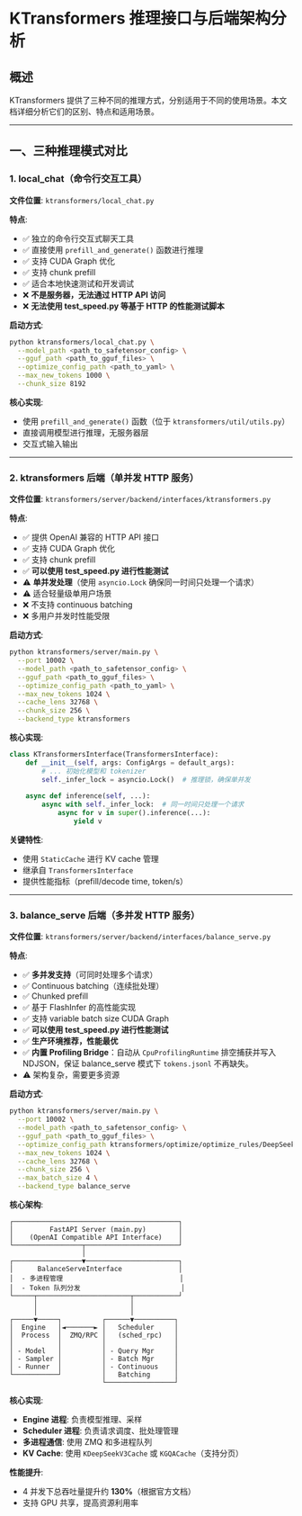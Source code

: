 # KTransformers 推理接口与后端架构分析

## 概述

KTransformers 提供了三种不同的推理方式，分别适用于不同的使用场景。本文档详细分析它们的区别、特点和适用场景。

---

## 一、三种推理模式对比

### 1. local_chat（命令行交互工具）

**文件位置**: `ktransformers/local_chat.py`

**特点**:
- ✅ 独立的命令行交互式聊天工具
- ✅ 直接使用 `prefill_and_generate()` 函数进行推理
- ✅ 支持 CUDA Graph 优化
- ✅ 支持 chunk prefill
- ✅ 适合本地快速测试和开发调试
- ❌ **不是服务器，无法通过 HTTP API 访问**
- ❌ **无法使用 test_speed.py 等基于 HTTP 的性能测试脚本**

**启动方式**:
```bash
python ktransformers/local_chat.py \
  --model_path <path_to_safetensor_config> \
  --gguf_path <path_to_gguf_files> \
  --optimize_config_path <path_to_yaml> \
  --max_new_tokens 1000 \
  --chunk_size 8192
```

**核心实现**:
- 使用 `prefill_and_generate()` 函数（位于 `ktransformers/util/utils.py`）
- 直接调用模型进行推理，无服务器层
- 交互式输入输出

---

### 2. ktransformers 后端（单并发 HTTP 服务）

**文件位置**: `ktransformers/server/backend/interfaces/ktransformers.py`

**特点**:
- ✅ 提供 OpenAI 兼容的 HTTP API 接口
- ✅ 支持 CUDA Graph 优化
- ✅ 支持 chunk prefill
- ✅ **可以使用 test_speed.py 进行性能测试**
- ⚠️ **单并发处理**（使用 `asyncio.Lock` 确保同一时间只处理一个请求）
- ⚠️ 适合轻量级单用户场景
- ❌ 不支持 continuous batching
- ❌ 多用户并发时性能受限

**启动方式**:
```bash
python ktransformers/server/main.py \
  --port 10002 \
  --model_path <path_to_safetensor_config> \
  --gguf_path <path_to_gguf_files> \
  --optimize_config_path <path_to_yaml> \
  --max_new_tokens 1024 \
  --cache_lens 32768 \
  --chunk_size 256 \
  --backend_type ktransformers
```

**核心实现**:
```python
class KTransformersInterface(TransformersInterface):
    def __init__(self, args: ConfigArgs = default_args):
        # ... 初始化模型和 tokenizer
        self._infer_lock = asyncio.Lock()  # 推理锁，确保单并发
    
    async def inference(self, ...):
        async with self._infer_lock:  # 同一时间只处理一个请求
            async for v in super().inference(...):
                yield v
```

**关键特性**:
- 使用 `StaticCache` 进行 KV cache 管理
- 继承自 `TransformersInterface`
- 提供性能指标（prefill/decode time, token/s）

---

### 3. balance_serve 后端（多并发 HTTP 服务）

**文件位置**: `ktransformers/server/backend/interfaces/balance_serve.py`

**特点**:
- ✅ **多并发支持**（可同时处理多个请求）
- ✅ Continuous batching（连续批处理）
- ✅ Chunked prefill
- ✅ 基于 FlashInfer 的高性能实现
- ✅ 支持 variable batch size CUDA Graph
- ✅ **可以使用 test_speed.py 进行性能测试**
- ✅ **生产环境推荐，性能最优**
- ✅ **内置 Profiling Bridge**：自动从 `CpuProfilingRuntime` 排空捕获并写入 NDJSON，保证 balance_serve 模式下 `tokens.jsonl` 不再缺失。
- ⚠️ 架构复杂，需要更多资源

**启动方式**:
```bash
python ktransformers/server/main.py \
  --port 10002 \
  --model_path <path_to_safetensor_config> \
  --gguf_path <path_to_gguf_files> \
  --optimize_config_path ktransformers/optimize/optimize_rules/DeepSeek-V3-Chat-serve.yaml \
  --max_new_tokens 1024 \
  --cache_lens 32768 \
  --chunk_size 256 \
  --max_batch_size 4 \
  --backend_type balance_serve
```

**核心架构**:
```
┌─────────────────────────────────────────┐
│         FastAPI Server (main.py)        │
│    (OpenAI Compatible API Interface)    │
└─────────────────┬───────────────────────┘
                  │
┌─────────────────▼───────────────────────┐
│      BalanceServeInterface              │
│  - 多进程管理                             │
│  - Token 队列分发                         │
└─────┬───────────────────────┬───────────┘
      │                       │
      │                       │
┌─────▼─────┐          ┌──────▼──────────┐
│  Engine   │◄───────► │   Scheduler     │
│  Process  │  ZMQ/RPC │   (sched_rpc)   │
│           │          │                 │
│ - Model   │          │ - Query Mgr     │
│ - Sampler │          │ - Batch Mgr     │
│ - Runner  │          │ - Continuous    │
└───────────┘          │   Batching      │
                       └─────────────────┘
```

**核心实现**:
- **Engine 进程**: 负责模型推理、采样
- **Scheduler 进程**: 负责请求调度、批处理管理
- **多进程通信**: 使用 ZMQ 和多进程队列
- **KV Cache**: 使用 `KDeepSeekV3Cache` 或 `KGQACache`（支持分页）

**性能提升**:
- 4 并发下总吞吐量提升约 **130%**（根据官方文档）
- 支持 GPU 共享，提高资源利用率



